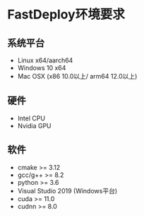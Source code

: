 # FastDeploy环境要求

## 系统平台

- Linux x64/aarch64
- Windows 10 x64
- Mac OSX (x86 10.0以上/ arm64 12.0以上)

## 硬件

- Intel CPU
- Nvidia GPU

## 软件

- cmake >= 3.12
- gcc/g++ >= 8.2
- python >= 3.6
- Visual Studio 2019 (Windows平台)
- cuda >= 11.0
- cudnn >= 8.0
